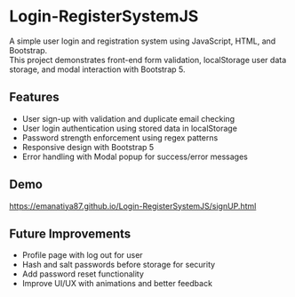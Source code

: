 # Login-RegisterSystemJS

A simple user login and registration system using JavaScript, HTML, and Bootstrap.  
This project demonstrates front-end form validation, localStorage user data storage, and modal interaction with Bootstrap 5.

## Features

- User sign-up with validation and duplicate email checking
- User login authentication using stored data in localStorage
- Password strength enforcement using regex patterns
- Responsive design with Bootstrap 5
- Error handling with Modal popup for success/error messages

## Demo

https://emanatiya87.github.io/Login-RegisterSystemJS/signUP.html

## Future Improvements

- Profile page with log out for user
- Hash and salt passwords before storage for security
- Add password reset functionality
- Improve UI/UX with animations and better feedback
